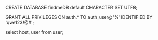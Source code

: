 
CREATE DATABASE findmeDB default CHARACTER SET UTF8;

GRANT ALL PRIVILEGES ON auth.* TO auth_user@'%' IDENTIFIED BY 'qwe123!@#';

select host, user from user;
